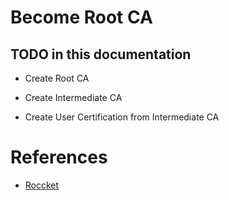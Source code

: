 # Become Root CA

## TODO in this documentation

- Create Root CA

- Create Intermediate CA

- Create User Certification from Intermediate CA

# References

- [Roccket](https://www3.rocketsoftware.com/rocketd3/support/documentation/Uniface/10/uniface/security/certificates/createIntermediateCertificate.htm)

